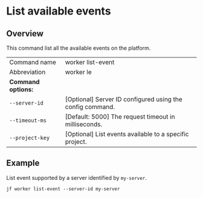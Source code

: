 # List available events

## Overview

This command list all the available events on the platform.

|                        |                           |
|------------------------|-------------------------------------------------------------------------------------------------------------------------------------------------------------------------------------|
| Command name           | worker list-event  |
| Abbreviation           | worker le |
| **Command options:**   |  |
| `--server-id`          | \[Optional] Server ID configured using the config command. |
| `--timeout-ms`         | \[Default: 5000] The request timeout in milliseconds. |
| `--project-key`            | \[Optional] List events available to a specific project.|

## Example

List event supported by a server identified by `my-server`.

```
jf worker list-event --server-id my-server
```